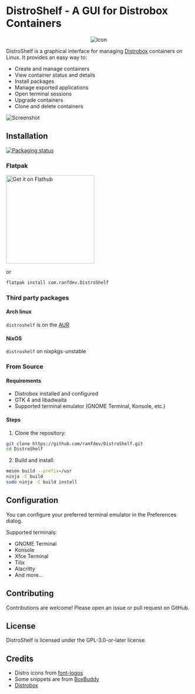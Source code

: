 # DistroShelf - A GUI for Distrobox Containers

<p align="center">
  <img src="data/icons/hicolor/scalable/apps/com.ranfdev.DistroShelf.svg" alt="Icon">
</p>

DistroShelf is a graphical interface for managing [Distrobox](https://distrobox.it/) containers on Linux. It provides an easy way to:

- Create and manage containers
- View container status and details
- Install packages
- Manage exported applications
- Open terminal sessions
- Upgrade containers
- Clone and delete containers

![Screenshot](data/screenshots/1.png)

## Installation
[![Packaging status](https://repology.org/badge/vertical-allrepos/distroshelf.svg)](https://repology.org/project/distroshelf/versions)

### Flatpak
<a href='https://flathub.org/apps/com.ranfdev.DistroShelf'>
  <img width='240' alt='Get it on Flathub' src='https://flathub.org/api/badge?locale=en'/>
</a>

or

```bash
flatpak install com.ranfdev.DistroShelf
```

### Third party packages
#### Arch linux
`distroshelf` is on the [AUR](https://aur.archlinux.org/packages/distroshelf)

#### NixOS
`distroshelf` on nixpkgs-unstable

### From Source

#### Requirements
- Distrobox installed and configured
- GTK 4 and libadwaita
- Supported terminal emulator (GNOME Terminal, Konsole, etc.)

#### Steps
1. Clone the repository:
```bash
git clone https://github.com/ranfdev/DistroShelf.git
cd DistroShelf
```

2. Build and install:
```bash
meson build --prefix=/usr
ninja -C build
sudo ninja -C build install
```

## Configuration

You can configure your preferred terminal emulator in the Preferences dialog.

Supported terminals:
- GNOME Terminal
- Konsole
- Xfce Terminal
- Tilix
- Alacritty
- And more...

## Contributing

Contributions are welcome! Please open an issue or pull request on GitHub.

## License

DistroShelf is licensed under the GPL-3.0-or-later license.

## Credits

- Distro icons from [font-logos](https://github.com/lukas-w/font-logos)
- Some snippets are from [BoxBuddy](https://github.com/Dvlv/BoxBuddyRS)
- [Distrobox](https://distrobox.it/)
